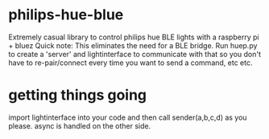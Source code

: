 # philips-hue-blue
Extremely casual library to control philips hue BLE lights with a raspberry pi + bluez
Quick note: This eliminates the need for a BLE bridge.  Run huep.py to create a 'server' and lightinterface to communicate with that so you don't have to re-pair/connect every time you want to send a command, etc etc. 

# getting things going
import lightinterface into your code and then call sender(a,b,c,d) as you please. async is handled on the other side.

